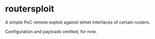 routersploit
============

A simple PoC remote exploit against telnet interfaces of certain routers.

Configuration and payloads omitted, for now.
